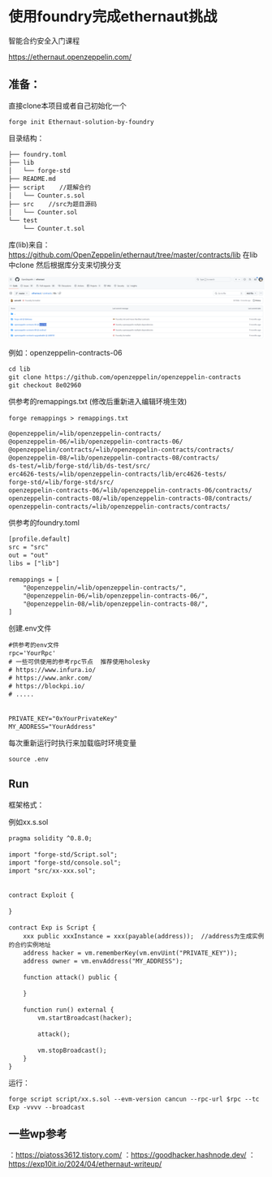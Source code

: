 # 使用foundry完成ethernaut挑战

智能合约安全入门课程

https://ethernaut.openzeppelin.com/



## 准备：

直接clone本项目或者自己初始化一个

```
forge init Ethernaut-solution-by-foundry
```

目录结构：

```
├── foundry.toml
├── lib
│   └── forge-std
├── README.md
├── script    //题解合约
│   └── Counter.s.sol
├── src    //src为题目源码
│   └── Counter.sol
└── test  
    └── Counter.t.sol
```

库(lib)来自：
https://github.com/OpenZeppelin/ethernaut/tree/master/contracts/lib
在lib中clone 然后根据库分支来切换分支

![image-20241201164816224](README/image-20241201164816224.png)

例如：openzeppelin-contracts-06

```
cd lib 
git clone https://github.com/openzeppelin/openzeppelin-contracts
git checkout 8e02960
```



供参考的remappings.txt  (修改后重新进入编辑环境生效)

`forge remappings > remappings.txt`

```
@openzeppelin/=lib/openzeppelin-contracts/
@openzeppelin-06/=lib/openzeppelin-contracts-06/
@openzeppelin/contracts/=lib/openzeppelin-contracts/contracts/
@openzeppelin-08/=lib/openzeppelin-contracts-08/contracts/
ds-test/=lib/forge-std/lib/ds-test/src/
erc4626-tests/=lib/openzeppelin-contracts/lib/erc4626-tests/
forge-std/=lib/forge-std/src/
openzeppelin-contracts-06/=lib/openzeppelin-contracts-06/contracts/
openzeppelin-contracts-08/=lib/openzeppelin-contracts-08/contracts/
openzeppelin-contracts/=lib/openzeppelin-contracts/contracts/
```



供参考的foundry.toml

```
[profile.default]
src = "src"
out = "out"
libs = ["lib"]

remappings = [
    "@openzeppelin/=lib/openzeppelin-contracts/",
    "@openzeppelin-06/=lib/openzeppelin-contracts-06/",
    "@openzeppelin-08/=lib/openzeppelin-contracts-08/",
]
```



创建.env文件

```
#供参考的env文件
rpc='YourRpc'
# 一些可供使用的参考rpc节点  推荐使用holesky
# https://www.infura.io/
# https://www.ankr.com/
# https://blockpi.io/
# .....


PRIVATE_KEY="0xYourPrivateKey"
MY_ADDRESS="YourAddress"
```

每次重新运行时执行来加载临时环境变量

```
source .env   
```



## Run

框架格式：

例如xx.s.sol

```
pragma solidity ^0.8.0;

import "forge-std/Script.sol";
import "forge-std/console.sol";
import "src/xx-xxx.sol";


contract Exploit {

}

contract Exp is Script {
    xxx public xxxInstance = xxx(payable(address));  //address为生成实例的合约实例地址
    address hacker = vm.rememberKey(vm.envUint("PRIVATE_KEY"));
    address owner = vm.envAddress("MY_ADDRESS");

    function attack() public {

    }

    function run() external {
        vm.startBroadcast(hacker);

        attack();

        vm.stopBroadcast();
    }
}
```

运行：

```
forge script script/xx.s.sol --evm-version cancun --rpc-url $rpc --tc Exp -vvvv --broadcast
```







## 一些wp参考

：https://piatoss3612.tistory.com/
：https://goodhacker.hashnode.dev/
：https://exp10it.io/2024/04/ethernaut-writeup/